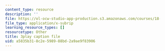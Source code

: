```yaml
---
content_type: resource
description: ''
file: https://ol-ocw-studio-app-production.s3.amazonaws.com/courses/18-01sc-single-variable-calculus-fall-2010/a5835b318c2e598988bd2a9ae9f83906_XRkgBWbWvg4.vtt
file_type: application/x-subrip
learning_resource_types: []
resourcetype: Other
title: 3play caption file
uid: a5835b31-8c2e-5989-88bd-2a9ae9f83906
---
```


